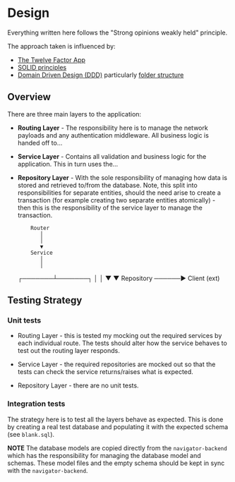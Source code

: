 # Design

Everything written here follows the "Strong opinions weakly held" principle.

The approach taken is influenced by:
- [The Twelve Factor App](https://12factor.net/)
- [SOLID principles](https://www.baeldung.com/solid-principles)
- [Domain Driven Design (DDD)](https://martinfowler.com/tags/domain%20driven%20design.html) particularly [folder structure](https://dev.to/stevescruz/domain-driven-design-ddd-file-structure-4pja)

## Overview

There are three main layers to the application:
- **Routing Layer** - The responsibility here is to manage the network payloads and any authentication middleware. All business logic is handed off to...
- **Service Layer** - Contains all validation and business logic for the application. This in turn uses the...
- **Repository Layer** - With the sole responsibility of managing how data is stored and retrieved to/from the database. 
Note, this split into responsibilities for separate entities, should the need arise to create a transaction (for example creating two separate entities atomically) - 
then this is the responsibility of the service layer to manage the transaction.

          Router
             │
             │
             ▼
          Service
             │
             │
     ┌───────┴───────┐
     │               │
     ▼               ▼
Repository ──────► Client
                   (ext)
## Testing Strategy

### Unit tests

- Routing Layer - this is tested my mocking out the required services by each individual route. The tests should alter how the service behaves to test out the routing layer responds.

- Service Layer - the required repositories are mocked out so that the tests can check the service returns/raises what is expected.

- Repository Layer - there are no unit tests.

### Integration tests

The strategy here is to test all the layers behave as expected. 
This is done by creating a real test database and populating it with the expected schema (see `blank.sql`).

**NOTE** The database models are copied directly from the `navigator-backend` which has the responsibility for managing the database model and schemas. These model files and the empty schema should be kept in sync with the `navigator-backend`.